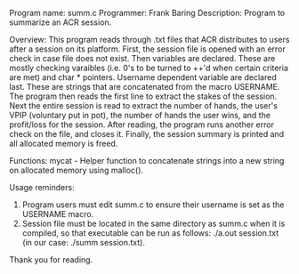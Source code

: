 Program name: summ.c
Programmer: Frank Baring
Description: Program to summarize an ACR session.

Overview:
This program reads through .txt files that ACR distributes to users after a session on its platform.
First, the session file is opened with an error check in case file does not exist. Then variables are
declared. These are mostly checking varaibles (i.e. 0's to be turned to ++'d when certain criteria are met)
and char * pointers. Username dependent variable are declared last. These are strings that are concatenated
from the macro USERNAME. The program then reads the first line to extract the stakes of the session. Next the
entire session is read to extract the number of hands, the user's VPIP (voluntary put in pot), the number of 
hands the user wins, and the profit/loss for the session. After reading, the program runs another 
error check on the file, and closes it. Finally, the session summary is printed and all allocated memory is freed.

Functions:
mycat - Helper function to concatenate strings into a new string on allocated memory using malloc().

Usage reminders:
1) Program users must edit summ.c to ensure their username is set as the USERNAME macro.
2) Session file must be located in the same directory as summ.c when it is compiled, so that
executable can be run as follows: ./a.out session.txt (in our case: ./summ session.txt).

Thank you for reading.    


